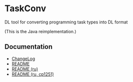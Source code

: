 # TaskConv
DL tool for converting programming task types into DL format

(This is the Java reimplementation.)

## Documentation

* [ChangeLog](TaskConv/ChangeLog)
* [README](TaskConv/README)
* [README (ru)](TaskConv/README.ru)
* [README (ru, cp1251)](TaskConv/README.ru.cp1251)
